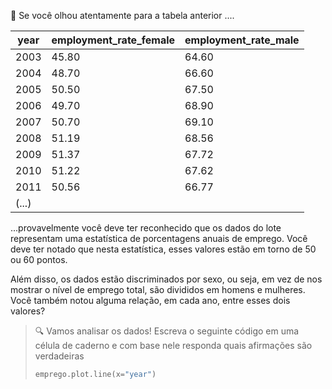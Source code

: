 👀 Se você olhou atentamente para a tabela anterior ....

|year|employment_rate_female|employment_rate_male|
|---|---|---|
|2003|45.80|64.60|
|2004|48.70|66.60|
|2005|50.50|67.50|
|2006|49.70|68.90|
|2007|50.70|69.10|
|2008|51.19|68.56|
|2009|51.37|67.72|
|2010|51.22|67.62|
|2011|50.56|66.77|
|(...)|

...provavelmente você deve ter reconhecido que os dados do lote representam uma estatística de porcentagens anuais de emprego. Você deve ter notado que nesta estatística, esses valores estão em torno de 50 ou 60 pontos.

Além disso, os dados estão discriminados por sexo, ou seja, em vez de nos mostrar o nível de emprego total, são divididos em homens e mulheres. Você também notou alguma relação, em cada ano, entre esses dois valores?

> :mag: Vamos analisar os dados! Escreva o seguinte código em uma célula de caderno e com base nele responda quais afirmações são verdadeiras
>
> ```python
> emprego.plot.line(x="year")
> ```

